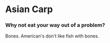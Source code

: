 # Asian Carp

### Why not eat your way out of a problem?

Bones. American's don't like fish with bones.
